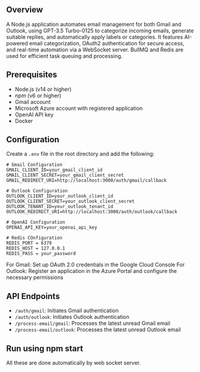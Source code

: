 ## Overview

A Node.js application automates email management for both Gmail and Outlook, using GPT-3.5 Turbo-0125 to categorize incoming emails, generate suitable replies, and automatically apply labels or categories. It features AI-powered email categorization, OAuth2 authentication for secure access, and real-time automation via a WebSocket server. BullMQ and Redis are used for efficient task queuing and processing.


## Prerequisites
- Node.js (v14 or higher)
- npm (v6 or higher)
- Gmail account 
- Microsoft Azure account with registered application 
- OpenAI API key
- Docker

## Configuration

   Create a `.env` file in the root directory and add the following:

   ```
   # Gmail Configuration
   GMAIL_CLIENT_ID=your_gmail_client_id
   GMAIL_CLIENT_SECRET=your_gmail_client_secret
   GMAIL_REDIRECT_URI=http://localhost:3000/auth/gmail/callback

   # Outlook Configuration
   OUTLOOK_CLIENT_ID=your_outlook_client_id
   OUTLOOK_CLIENT_SECRET=your_outlook_client_secret
   OUTLOOK_TENANT_ID=your_outlook_tenant_id
   OUTLOOK_REDIRECT_URI=http://localhost:3000/auth/outlook/callback

   # OpenAI Configuration
   OPENAI_API_KEY=your_openai_api_key

   # Redis COnfiguration
   REDIS_PORT = 6379
   REDIS_HOST = 127.0.0.1
   REDIS_PASS = your_password
   ```

   For Gmail: Set up OAuth 2.0 credentials in the Google Cloud Console
   For Outlook: Register an application in the Azure Portal and configure the necessary permissions


## API Endpoints

- `/auth/gmail`: Initiates Gmail authentication
- `/auth/outlook`: Initiates Outlook authentication
- `/process-email/gmail`: Processes the latest unread Gmail email
- `/process-email/outlook`: Processes the latest unread Outlook email

## Run using npm start
All these are done automatically by web socket server.